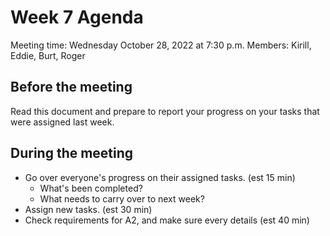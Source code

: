# Week 7 Agenda

Meeting time: Wednesday October 28, 2022 at 7:30 p.m. Members: Kirill, Eddie, Burt, Roger

## Before the meeting
Read this document and prepare to report your progress on your tasks that were assigned last week.

## During the meeting
- Go over everyone's progress on their assigned tasks. (est 15 min)
  - What's been completed?
  - What needs to carry over to next week?
- Assign new tasks. (est 30 min)
- Check requirements for A2, and make sure every details (est 40 min)
